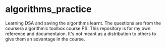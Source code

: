 # algorithms_practice
Learning DSA and saving the algorithms learnt. 
The questions are from the coursera algorithmic toolbox course
PS: This repository is for my own reference and documentaion. It's not meant as a distribution to others to give them an advantage in the course. 
